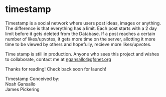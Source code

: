 timestamp
=========

Timestamp is a social network where users post ideas, images or anything. The difference is that everything has a limit. Each post starts with a 2 day limit before it gets deleted from the Database. If a post reaches a certain number of likes/upvotes, it gets more time on the server, allotting it more time to be viewed by others and hopefully, recieve more likes/upvotes.

Time stamp is still in production. Anyone who sees this project and wishes to collaborate, contact me at ngansallo@gfsnet.org

Thanks for reading! Check back soon for launch!

Timestamp Conceived by:
<br>
Noah Gansallo <br>
James Pickering
